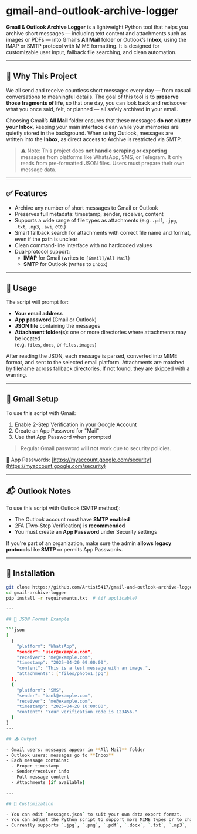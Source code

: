 # gmail-and-outlook-archive-logger

**Gmail & Outlook Archive Logger** is a lightweight Python tool that helps you archive short messages — including text content and attachments such as images or PDFs — into Gmail’s **All Mail** folder or Outlook’s **Inbox**, using the IMAP or SMTP protocol with MIME formatting. It is designed for customizable user input, fallback file searching, and clean automation.

---

## 📌 Why This Project

We all send and receive countless short messages every day — from casual conversations to meaningful details. The goal of this tool is to **preserve those fragments of life**, so that one day, you can look back and rediscover what you once said, felt, or planned — all safely archived in your email.

Choosing Gmail’s **All Mail** folder ensures that these messages **do not clutter your Inbox**, keeping your main interface clean while your memories are quietly stored in the background. When using Outlook, messages are written into the **Inbox**, as direct access to Archive is restricted via SMTP.

> ⚠️ Note: This project does **not handle scraping or exporting** messages from platforms like WhatsApp, SMS, or Telegram. It only reads from pre-formatted JSON files. Users must prepare their own message data.

---

## ✅ Features

- Archive any number of short messages to Gmail or Outlook
- Preserves full metadata: timestamp, sender, receiver, content
- Supports a wide range of file types as attachments (e.g. `.pdf`, `.jpg`, `.txt`, `.mp3`, `.avi`, etc.)
- Smart fallback search for attachments with correct file name and format, even if the path is unclear
- Clean command-line interface with no hardcoded values
- Dual-protocol support:
  - **IMAP** for Gmail (writes to `[Gmail]/All Mail`)
  - **SMTP** for Outlook (writes to `Inbox`)

---

## 🚀 Usage

The script will prompt for:
- **Your email address**
- **App password** (Gmail or Outlook)
- **JSON file** containing the messages
- **Attachment folder(s)**: one or more directories where attachments may be located  
  (e.g. `files`, `docs`, or `files,images`)

After reading the JSON, each message is parsed, converted into MIME format, and sent to the selected email platform. Attachments are matched by filename across fallback directories. If not found, they are skipped with a warning.

---

## 📩 Gmail Setup

To use this script with Gmail:

1. Enable 2-Step Verification in your Google Account  
2. Create an App Password for "Mail"  
3. Use that App Password when prompted

> Regular Gmail password will **not** work due to security policies.

📎 App Passwords: [https://myaccount.google.com/security](https://myaccount.google.com/security)

---

## 📬 Outlook Notes

To use this script with Outlook (SMTP method):

- The Outlook account must have **SMTP enabled**
- 2FA (Two-Step Verification) is **recommended**
- You must create an **App Password** under Security settings

If you're part of an organization, make sure the admin **allows legacy protocols like SMTP** or permits App Passwords.

---

## 🚀 Installation

```bash
git clone https://github.com/Artist5417/gmail-and-outlook-archive-logger.git
cd gmail-archive-logger
pip install -r requirements.txt  # (if applicable)

---

## 📄 JSON Format Example

```json
[
  {
    "platform": "WhatsApp",
    "sender": "user@example.com",
    "receiver": "me@example.com",
    "timestamp": "2025-04-20 09:00:00",
    "content": "This is a test message with an image.",
    "attachments": ["files/photo1.jpg"]
  },
  {
    "platform": "SMS",
    "sender": "bank@example.com",
    "receiver": "me@example.com",
    "timestamp": "2025-04-20 10:00:00",
    "content": "Your verification code is 123456."
  }
]
---

## 📥 Output

- Gmail users: messages appear in **All Mail** folder  
- Outlook users: messages go to **Inbox**
- Each message contains:
  - Proper timestamp
  - Sender/receiver info
  - Full message content
  - Attachments (if available)

---

## 🔧 Customization

- You can edit `messages.json` to suit your own data export format.
- You can adjust the Python script to support more MIME types or to change folders.
- Currently supports `.jpg`, `.png`, `.pdf`, `.docx`, `.txt`, `.mp3`, `.avi`, and other common types.



